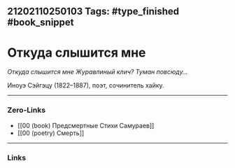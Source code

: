 21202110250103
Tags: #type_finished #book_snippet 
---
# Откуда слышится мне

*Откуда слышится мне
Журавлиный клич?
Туман повсюду…*

Иноуэ Сэйгэцу (1822–1887), поэт, сочинитель хайку. 

---
### Zero-Links
 - [[00 (book) Предсмертные Стихи Самураев]]
 - [[00 (poetry) Смерть]]
---
### Links
